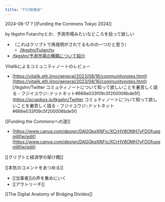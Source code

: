 ```yaml
---
title: "FtC勉強会"
---
```


2024-06-17 ?
[[Funding the Commons Tokyo 2024]]

by tkgshn
Futarchyとか、予測市場みたいなところを拾って欲しい
- （これはクリプトで再発明がされてるものの一つだと思う）
    - [/tkgshn/Futarchy](https://scrapbox.io/tkgshn/Futarchy)
- [/tkgshn/予測市場の種類について紹介](https://scrapbox.io/tkgshn/予測市場の種類について紹介)

Vitalikによるコミュニティノートのレビュー
- [https://vitalik.eth.limo/general/2023/08/16/communitynotes.html](https://vitalik.eth.limo/general/2023/08/16/communitynotes.html)
[/tkgshn/Twitter コミュティノートについて知って欲しいことを暑苦しく語る - フジイユウジ::ドットネット#666e033f09c5f200006bde5f](https://scrapbox.io/tkgshn/Twitter コミュティノートについて知って欲しいことを暑苦しく語る - フジイユウジ::ドットネット#666e033f09c5f200006bde5f)


[[Funding the Commonsへの道]]
- [https://www.canva.com/design/DAGGkqXNFic/XCrHV8OMH7yFDOfuqgmWIw/edit](https://www.canva.com/design/DAGGkqXNFic/XCrHV8OMH7yFDOfuqgmWIw/edit)

[[クリプトと経済学の架け橋]]

[[本気のコメントをあつめる]]
- [[当事者]]の声を集めにいく
- [[アウトリーチ]]

[[The Digital Anatomy of Bridging Divides]]
